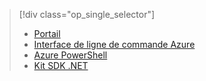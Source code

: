 > [!div class="op_single_selector"]
> * [Portail](../articles/hdinsight/hdinsight-administer-use-portal-linux.md)
> * [Interface de ligne de commande Azure](../articles/hdinsight/hdinsight-administer-use-command-line.md)
> * [Azure PowerShell](../articles/hdinsight/hdinsight-administer-use-powershell.md)
> * [Kit SDK .NET](../articles/hdinsight/hdinsight-administer-use-dotnet-sdk.md)
> 
> 



<!--HONumber=Feb17_HO2-->


